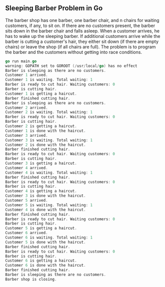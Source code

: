 ## Sleeping Barber Problem in Go

The barber shop has one barber, one barber chair, and n chairs for waiting customers, if any, to sit on. 
If there are no customers present, the barber sits down in the barber chair and falls asleep. 
When a customer arrives, he has to wake up the sleeping barber. If additional customers arrive
while the barber is cutting a customer's hair, they either sit down (if there are empty chairs) 
or leave the shop (if all chairs are full). 
The problem is to program the barber and the customers without getting into race conditions.

```go
go run main.go
warning: GOPATH set to GOROOT (/usr/local/go) has no effect
Barber is sleeping as there are no customers.
Customer 1 arrived.
Customer 1 is waiting. Total waiting: 1
Barber is ready to cut hair. Waiting customers: 0
Barber is cutting hair.
Customer 1 is getting a haircut.
Barber finished cutting hair.
Barber is sleeping as there are no customers.
Customer 2 arrived.
Customer 2 is waiting. Total waiting: 1
Barber is ready to cut hair. Waiting customers: 0
Barber is cutting hair.
Customer 2 is getting a haircut.
Customer 1 is done with the haircut.
Customer 3 arrived.
Customer 3 is waiting. Total waiting: 1
Customer 2 is done with the haircut.
Barber finished cutting hair.
Barber is ready to cut hair. Waiting customers: 0
Barber is cutting hair.
Customer 3 is getting a haircut.
Customer 4 arrived.
Customer 4 is waiting. Total waiting: 1
Barber finished cutting hair.
Barber is ready to cut hair. Waiting customers: 0
Barber is cutting hair.
Customer 4 is getting a haircut.
Customer 3 is done with the haircut.
Customer 5 arrived.
Customer 5 is waiting. Total waiting: 1
Customer 4 is done with the haircut.
Barber finished cutting hair.
Barber is ready to cut hair. Waiting customers: 0
Barber is cutting hair.
Customer 5 is getting a haircut.
Customer 6 arrived.
Customer 6 is waiting. Total waiting: 1
Customer 5 is done with the haircut.
Barber finished cutting hair.
Barber is ready to cut hair. Waiting customers: 0
Barber is cutting hair.
Customer 6 is getting a haircut.
Customer 6 is done with the haircut.
Barber finished cutting hair.
Barber is sleeping as there are no customers.
Barber shop is closing.
```
